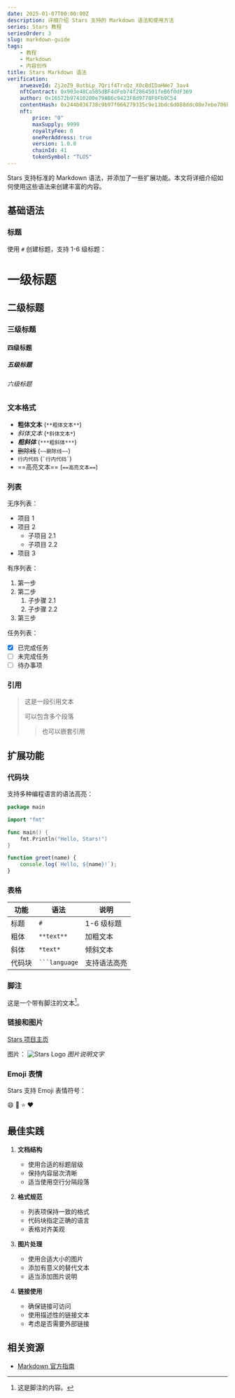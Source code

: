 ```yaml
---
date: 2025-01-07T00:00:00Z
description: 详细介绍 Stars 支持的 Markdown 语法和使用方法
series: Stars 教程
seriesOrder: 3
slug: markdown-guide
tags:
    - 教程
    - Markdown
    - 内容创作
title: Stars Markdown 语法
verification:
    arweaveId: Zj2oZ9_8utbLp_7Qrif4TrxQz_X0cBdIDaHWe7_3av4
    nftContract: 0x903e48Ca585dBF4dFeb74f2864501feB6f0dF369
    author: 0x16572b97410200e79AB6c9423F8d9778F0Fb9C54
    contentHash: 0x244b036738c9b97f066279335c9e13bdc6d088ddc08e7ebe706b10a9a1ab4b8d1.0.0
    nft:
        price: "0"
        maxSupply: 9999
        royaltyFee: 0
        onePerAddress: true
        version: 1.0.0
        chainId: 41
        tokenSymbol: "TLOS"
---
```


Stars 支持标准的 Markdown 语法，并添加了一些扩展功能。本文将详细介绍如何使用这些语法来创建丰富的内容。

## 基础语法

### 标题

使用 `#` 创建标题，支持 1-6 级标题：

# 一级标题
## 二级标题
### 三级标题
#### 四级标题
##### 五级标题
###### 六级标题

### 文本格式

- **粗体文本** (`**粗体文本**`)
- *斜体文本* (`*斜体文本*`)
- ***粗斜体*** (`***粗斜体***`)
- ~~删除线~~ (`~~删除线~~`)
- `行内代码` (`` `行内代码` ``)
- ==高亮文本== (`==高亮文本==`)

### 列表

无序列表：
- 项目 1
- 项目 2
  - 子项目 2.1
  - 子项目 2.2
- 项目 3

有序列表：
1. 第一步
2. 第二步
   1. 子步骤 2.1
   2. 子步骤 2.2
3. 第三步

任务列表：
- [x] 已完成任务
- [ ] 未完成任务
- [ ] 待办事项

### 引用

> 这是一段引用文本
> 
> 可以包含多个段落
>> 也可以嵌套引用

## 扩展功能

### 代码块

支持多种编程语言的语法高亮：

```go
package main

import "fmt"

func main() {
    fmt.Println("Hello, Stars!")
}
```

```javascript
function greet(name) {
    console.log(`Hello, ${name}!`);
}
```

### 表格

| 功能 | 语法 | 说明 |
|------|------|------|
| 标题 | `#` | 1-6 级标题 |
| 粗体 | `**text**` | 加粗文本 |
| 斜体 | `*text*` | 倾斜文本 |
| 代码块 | ` ```language ` | 支持语法高亮 |

### 脚注

这是一个带有脚注的文本[^1]。

[^1]: 这是脚注的内容。

### 链接和图片

[Stars 项目主页](https://github.com/jiangjiax/stars)

图片：
![Stars Logo](https://example.com/stars-logo.png)
*图片说明文字*

### Emoji 表情

Stars 支持 Emoji 表情符号：

:smile: :rocket: :star: :heart:

## 最佳实践

1. **文档结构**
   - 使用合适的标题层级
   - 保持内容层次清晰
   - 适当使用空行分隔段落

2. **格式规范**
   - 列表项保持一致的格式
   - 代码块指定正确的语言
   - 表格对齐美观

3. **图片处理**
   - 使用合适大小的图片
   - 添加有意义的替代文本
   - 适当添加图片说明

4. **链接使用**
   - 确保链接可访问
   - 使用描述性的链接文本
   - 考虑是否需要外部链接

## 相关资源

- [Markdown 官方指南](https://markdown.com.cn)

